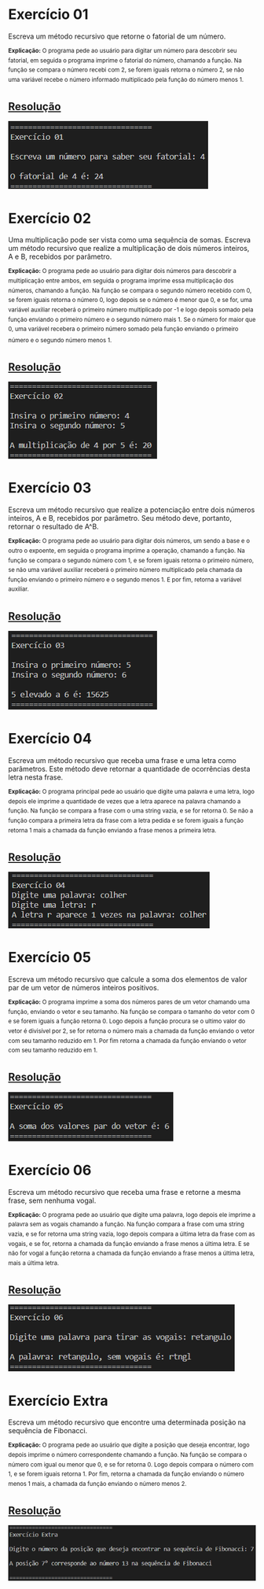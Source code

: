 # Exercício 01

Escreva um método recursivo que retorne o fatorial de um número.

<sup>**Explicação:** O programa pede ao usuário para digitar um número para descobrir seu fatorial, em seguida o programa imprime o fatorial do número, chamando a função. Na função se compara o número recebi com 2, se forem iguais retorna o número 2, se não uma variável recebe o número informado multiplicado pela função do número menos 1.</sup>

## <a href="/codigo\Laboratório 02\Exercício 01\Program.cs">Resolução</a>

![Laboratório 02 - Exercício 01](/relatorio/img/Laboratório%2002%20-%20Exerc%C3%ADcio%2001.png)

# Exercício 02

Uma multiplicação pode ser vista como uma sequência de somas. Escreva um método recursivo que realize a multiplicação de dois números inteiros, A e B, recebidos por parâmetro.

<sup>**Explicação:** O programa pede ao usuário para digitar dois números para descobrir a multiplicação entre ambos, em seguida o programa imprime essa multiplicação dos números, chamando a função. Na função se compara o segundo número recebido com 0, se forem iguais retorna o número 0, logo depois se o número é menor que 0, e se for, uma variável auxiliar receberá o primeiro número multiplicado por -1 e logo depois somado pela função enviando o primeiro número e o segundo número mais 1. Se o número for maior que 0, uma variável recebera o primeiro número somado pela função enviando o primeiro número e o segundo número menos 1.<sup>

## <a href="/codigo\Laboratório 02\Exercício 02\Program.cs">Resolução</a>

![Laboratório 02 - Exercício 02](/relatorio/img/Laboratório%2002%20-%20Exerc%C3%ADcio%2002.png)

# Exercício 03

Escreva um método recursivo que realize a potenciação entre dois números inteiros, A e B, recebidos por parâmetro. Seu método deve, portanto, retornar o resultado de A^B.

<sup>**Explicação:** O programa pede ao usuário para digitar dois números, um sendo a base e o outro o expoente, em seguida o programa imprime a operação, chamando a função. Na função se compara o segundo número com 1, e se forem iguais retorna o primeiro número, se não uma variável auxiliar receberá o primeiro número multiplicado pela chamada da função enviando o primeiro número e o segundo menos 1. E por fim, retorna a variável auxiliar.</sup>

## <a href="/codigo\Laboratório 02\Exercício 03\Program.cs">Resolução</a>

![Laboratório 02 - Exercício 03](/relatorio/img/Laboratório%2002%20-%20Exerc%C3%ADcio%2003.png)

# Exercício 04

Escreva um método recursivo que receba uma frase e uma letra como parâmetros. Este método deve retornar a quantidade de ocorrências desta letra nesta frase.

<sup>**Explicação:** O programa principal pede ao usuário que digite uma palavra e uma letra, logo depois ele imprime a quantidade de vezes que a letra aparece na palavra chamando a função. Na função se compara a frase com o uma string vazia, e se for retorna 0. Se não a função compara a primeira letra da frase com a letra pedida e se forem iguais a função retorna 1 mais a chamada da função enviando a frase menos a primeira letra.</sup>

## <a href="/codigo\Laboratório 02\Exercício 04\Program.cs">Resolução</a>

![Laboratório 02 - Exercício 04](/relatorio/img/Laboratório%2002%20-%20Exerc%C3%ADcio%2004.png)

# Exercício 05

Escreva um método recursivo que calcule a soma dos elementos de valor par de um vetor de números inteiros positivos.

<sup>**Explicação:** O programa imprime a soma dos números pares de um vetor chamando uma função, enviando o vetor e seu tamanho. Na função se compara o tamanho do vetor com 0 e se forem iguais a função retorna 0. Logo depois a função procura se o ultimo valor do vetor é divisível por 2, se for retorna o número mais a chamada da função enviando o vetor com seu tamanho reduzido em 1. Por fim retorna a chamada da função enviando o vetor com seu tamanho reduzido em 1.</sup>

## <a href="/codigo\Laboratório 02\Exercício 05\Program.cs">Resolução</a>

![Laboratório 02 - Exercício 05](/relatorio/img/Laboratório%2002%20-%20Exerc%C3%ADcio%2005.png)

# Exercício 06

Escreva um método recursivo que receba uma frase e retorne a mesma frase, sem nenhuma vogal. 

<sup>**Explicação:** O programa pede ao usuário que digite uma palavra, logo depois ele imprime a palavra sem as vogais chamando a função. Na função compara a frase com uma string vazia, e se for retorna uma string vazia, logo depois compara a última letra da frase com as vogais, e se for, retorna a chamada da função enviando a frase menos a última letra. E se não for vogal a função retorna a chamada da função enviando a frase menos a última letra, mais a última letra.</sup>

## <a href="/codigo\Laboratório 02\Exercício 06\Program.cs">Resolução</a>

![Laboratório 02 - Exercício 06](/relatorio/img/Laboratório%2002%20-%20Exerc%C3%ADcio%2006.png)

# Exercício Extra

Escreva um método recursivo que encontre uma determinada posição na sequência de Fibonacci.

<sup>**Explicação:** O programa pede ao usuário que digite a posição que deseja encontrar, logo depois imprime o número correspondente chamando a função. Na função se compara o número com igual ou menor que 0, e se for retorna 0. Logo depois compara o número com 1, e se forem iguais retorna 1. Por fim, retorna a chamada da função enviando o número menos 1 mais, a chamada da função enviando o número menos 2.</sup>

## <a href="/codigo\Laboratório 02\Exercício Extra\Program.cs">Resolução</a>

![Laboratório 02 - Exercício Extra](/relatorio/img/Laboratório%2002%20-%20Exerc%C3%ADcio%20Extra.png)